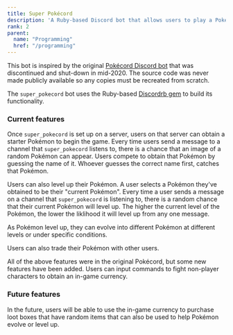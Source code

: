 ```yaml
---
title: Super Pokécord
description: 'A Ruby-based Discord bot that allows users to play a Pokémon-like game.'
rank: 2
parent:
  name: "Programming"
  href: "/programming"
---
```


This bot is inspired by the original [Pokécord Discord bot](https://www.distractify.com/p/what-happened-to-pokecord) that was discontinued and shut-down in mid-2020. The source code was never made publicly available so any copies must be recreated from scratch.

The `super_pokecord` bot uses the Ruby-based [Discordrb gem](https://github.com/discordrb/discordrb) to build its functionality.

### Current features

Once `super_pokecord` is set up on a server, users on that server can obtain a starter Pokémon to begin the game. Every time users send a message to a channel that `super_pokecord` listens to, there is a chance that an image of a random Pokémon can appear. Users compete to obtain that Pokémon by guessing the name of it. Whoever guesses the correct name first, catches that Pokémon.

Users can also level up their Pokémon. A user selects a Pokémon they've obtained to be their "current Pokémon". Every time a user sends a message on a channel that `super_pokecord` is listening to, there is a random chance that their current Pokémon will level up. The higher the current level of the Pokémon, the lower the liklihood it will level up from any one message.

As Pokémon level up, they can evolve into different Pokémon at different levels or under specific conditions.

Users can also trade their Pokémon with other users.

All of the above features were in the original Pokécord, but some new features have been added. Users can input commands to fight non-player characters to obtain an in-game currency.

### Future features

In the future, users will be able to use the in-game currency to purchase loot boxes that have random items that can also be used to help Pokémon evolve or level up.
